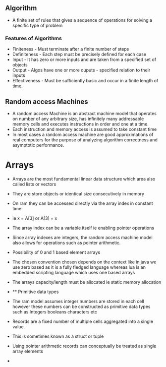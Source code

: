 ## Algorithm

- A finite set of rules that gives a sequence of operations for solving
  a specific type of problem

### Features of Algorithms

- Finiteness - Must terminate after a finite number of steps
- Definiteness - Each step must be precisely defined for each case
- Input - It has zero or more inputs and are taken from a specified set
  of objects
- Output - Algos have one or more ouputs - specified relation to their
  inputs
- Effectiveness - Must be sufficiently basic and occur in a finite
  length of time.

## Random access Machines

- A random access Machine is an abstract machine model that operates on
  number of any arbitrary size, has infinitely many addressable memory
  cells and executes instructions in order and one at a time.
- Each instruction and memory access is assumed to take constant time
- In most cases a random access machine are good approximations of real
  computers for the purpose of analyzing algorithm correctness and
  asymptotic performance.

# Arrays

- Arrays are the most fundamental linear data structure which area also
  called lists or vectors

- They are store objects or identical size consecutively in memory

- On ram they can be accessed directly via the array index in constant
  time

- ie x = A\[3\] or A\[3\] = x

- The array index can be a variable itself ie enabling pointer
  operations

- Since array indexes are integers, the random access machine model also
  allows for operations such as pointer arithmetic.

- Possibility of 0 and 1 based element arrays

- The chosen convention chosen depends on the context like in java we
  use zero based as it is a fully fledged language whereas lua is an
  embedded scripting language which uses one based arrays

- The arrays capacity/length must be allocated ie static memory
  allocation

- \*\* Primitive data types

- The ram model assumes integer numbers are stored in each cell however
  these numbers can be constructed as primitive data types such as
  Integers booleans characters etc

- Records are a fixed number of multiple cells aggregated into a single
  value.

- This is sometimes known as a struct or tuple

- Using pointer arithmetic records can conceptually be treated as single
  array elements

- 
